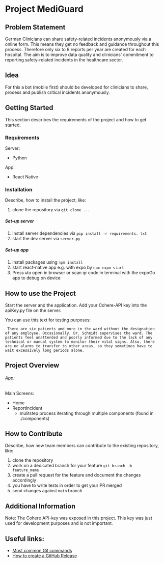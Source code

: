 # Project MediGuard

## Problem Statement

German Clinicians can share safety-related incidents anonymously via a online form. This means they get no feedback and guidance throughout this process. 
Therefore only six to 8 reports per year are created for each hospital.
The aim is to improve data quality and clinicians' commitment to reporting safety-related incidents in the healthcare sector. 
## Idea

For this a bot (mobile first) should be developed for clinicians to share, process and publish critical incidents anonymously.

## Getting Started

This section describes the requirements of the project and how to get started.

### Requirements

Server:
- Python

App:
- React Native

### Installation

Describe, how to install the project, like:

1) clone the repository via `git clone ...`

##### Set-up server
1) install server dependencies via `pip install -r requirements. txt`
2) start the dev server via `server.py`

##### Set-up app
1) install packages using `npm install`
2) start react-native app e.g. with expo by `npx expo start`
3) Press `w`to open in browser or scan qr code in terminal with the expoGo app to debug on device

## How to use the Project 
Start the server and the application. Add your Cohere-API key into the apiKey.py file on the server.

You can use this text for testing purposes:
```
 There are six patients and more in the ward without the designation of any employee. Occasionally, Dr. Schmidt supervises the ward. The patients feel unattended and poorly informed due to the lack of any technical or manual system to monitor their vital signs. Also, there are no alarms to transfer to other areas, so they sometimes have to wait excessively long periods alone.
``` 

## Project Overview

###### App:
Main Screens:
- Home
- ReportIncident
    - mulitstep process iterating through multiple components (found in ./components)

## How to Contribute

Describe, how new team members can contribute to the existing repository, like:

1) clone the repository
2) work on a dedicated branch for your feature `git branch -b feature_name`
3) create a pull request for the feature and document the changes accordingly
4) you have to write tests in order to get your PR merged
5) send changes against `main` branch

## Additional Information
Note: The Cohere API-key was exposed in this project. This key was just used for development purposes and is not important.

## Useful links:

- [Most common Git commands](https://rogerdudler.github.io/git-guide/index.de.html)
- [How to create a GitHub Release](https://docs.github.com/en/repositories/releasing-projects-on-github/managing-releases-in-a-repository)
